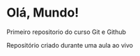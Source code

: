 # Olá, Mundo!
 Primeiro repositorio do curso Git e Github

 Repositório criado durante uma aula ao vivo

